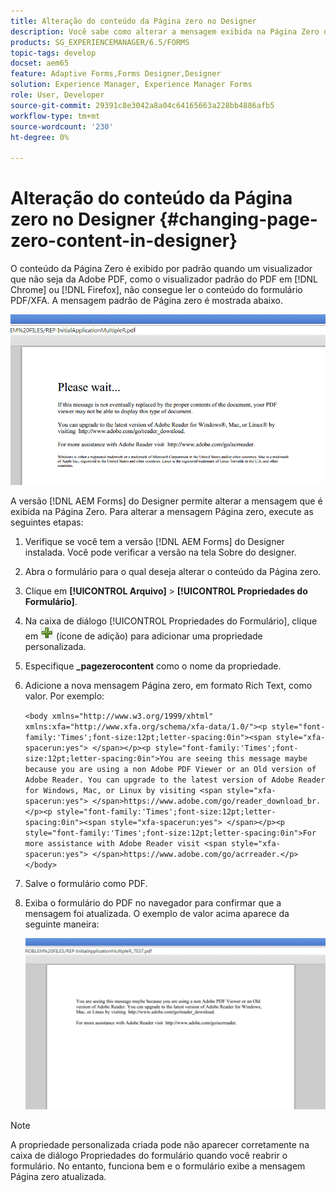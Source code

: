 ```yaml
---
title: Alteração do conteúdo da Página zero no Designer
description: Você sabe como alterar a mensagem exibida na Página Zero de uma PDF XFA ao visualizá-la em um visualizador que não seja da Adobe PDF?
products: SG_EXPERIENCEMANAGER/6.5/FORMS
topic-tags: develop
docset: aem65
feature: Adaptive Forms,Forms Designer,Designer
solution: Experience Manager, Experience Manager Forms
role: User, Developer
source-git-commit: 29391c8e3042a8a04c64165663a228bb4886afb5
workflow-type: tm+mt
source-wordcount: '230'
ht-degree: 0%

---
```


# Alteração do conteúdo da Página zero no Designer {#changing-page-zero-content-in-designer}

O conteúdo da Página Zero é exibido por padrão quando um visualizador que não seja da Adobe PDF, como o visualizador padrão do PDF em [!DNL Chrome] ou [!DNL Firefox], não consegue ler o conteúdo do formulário PDF/XFA. A mensagem padrão de Página zero é mostrada abaixo.

![defaultpage0message](assets/defaultpage0message.png)

A versão [!DNL AEM Forms] do Designer permite alterar a mensagem que é exibida na Página Zero. Para alterar a mensagem Página zero, execute as seguintes etapas:

1. Verifique se você tem a versão [!DNL AEM Forms] do Designer instalada. Você pode verificar a versão na tela Sobre do designer.

1. Abra o formulário para o qual deseja alterar o conteúdo da Página zero.

1. Clique em **[!UICONTROL Arquivo]** > **[!UICONTROL Propriedades do Formulário]**.

1. Na caixa de diálogo [!UICONTROL Propriedades do Formulário], clique em ![mais](assets/plus.png) (ícone de adição) para adicionar uma propriedade personalizada.

1. Especifique **_pagezerocontent** como o nome da propriedade.
1. Adicione a nova mensagem Página zero, em formato Rich Text, como valor. Por exemplo:


   `<body xmlns="http://www.w3.org/1999/xhtml" xmlns:xfa="http://www.xfa.org/schema/xfa-data/1.0/"><p style="font-family:'Times';font-size:12pt;letter-spacing:0in"><span style="xfa-spacerun:yes"> </span></p><p style="font-family:'Times';font-size:12pt;letter-spacing:0in">You are seeing this message maybe because you are using a non Adobe PDF Viewer or an Old version of Adobe Reader. You can upgrade to the latest version of Adobe Reader for Windows, Mac, or Linux by visiting <span style="xfa-spacerun:yes"> </span>https://www.adobe.com/go/reader_download_br.</p><p style="font-family:'Times';font-size:12pt;letter-spacing:0in"><span style="xfa-spacerun:yes"> </span></p><p style="font-family:'Times';font-size:12pt;letter-spacing:0in">For more assistance with Adobe Reader visit <span style="xfa-spacerun:yes"> </span>https://www.adobe.com/go/acrreader.</p></body>`

1. Salve o formulário como PDF.

1. Exiba o formulário do PDF no navegador para confirmar que a mensagem foi atualizada. O exemplo de valor acima aparece da seguinte maneira:

   ![mensagem alterada](assets/changedmessage.png)

>[!NOTE]
>
>A propriedade personalizada criada pode não aparecer corretamente na caixa de diálogo Propriedades do formulário quando você reabrir o formulário. No entanto, funciona bem e o formulário exibe a mensagem Página zero atualizada.
